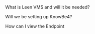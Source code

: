 What is Leen VMS and will it be needed?

Will we be setting up KnowBe4?

How can I view the Endpoint

